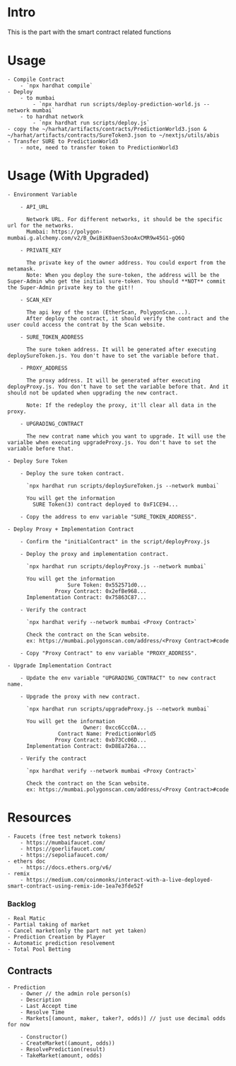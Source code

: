 # Intro
This is the part with the smart contract related functions

# Usage
    - Compile Contract
        - `npx hardhat compile`
    - Deploy
        - to mumbai
            - `npx hardhat run scripts/deploy-prediction-world.js --network mumbai`
        - to hardhat network
            - `npx hardhat run scripts/deploy.js`
    - copy the ~/harhat/artifacts/contracts/PredictionWorld3.json & ~/harhat/artifacts/contracts/SureToken3.json to ~/nextjs/utils/abis
    - Transfer SURE to PredictionWorld3
        - note, need to transfer token to PredictionWorld3

# Usage (With Upgraded)

    - Environment Variable
    
        - API_URL
        
          Network URL. For different networks, it should be the specific url for the networks.
          Mumbai: https://polygon-mumbai.g.alchemy.com/v2/B_OwiBiK0aenS3ooAxCMR9w45G1-gQ6Q
          
        - PRIVATE_KEY
        
          The private key of the owner address. You could export from the metamask.
          Note: When you deploy the sure-token, the address will be the Super-Admin who get the initial sure-token. You should **NOT** commit the Super-Admin private key to the git!!
          
        - SCAN_KEY
        
          The api key of the scan (EtherScan, PolygonScan...).
          After deploy the contract, it should verify the contract and the user could access the contrat by the Scan website.
          
        - SURE_TOKEN_ADDRESS
        
          The sure token address. It will be generated after executing deploySureToken.js. You don't have to set the variable before that.
          
        - PROXY_ADDRESS
        
          The proxy address. It will be generated after executing deployProxy.js. You don't have to set the variable before that. And it should not be updated when upgrading the new contract.
          
          Note: If the redeploy the proxy, it'll clear all data in the proxy.
          
        - UPGRADING_CONTRACT
        
          The new contrat name which you want to upgrade. It will use the varialbe when executing upgradeProxy.js. You don't have to set the variable before that.
          
    - Deploy Sure Token
    
        - Deploy the sure token contract.
        
          `npx hardhat run scripts/deploySureToken.js --network mumbai`
          
          You will get the information
            SURE Token(3) contract deployed to 0xF1CE94...
            
        - Copy the address to env variable "SURE_TOKEN_ADDRESS".
        
    - Deploy Proxy + Implementation Contract
    
        - Confirm the "initialContract" in the script/deployProxy.js
        
        - Deploy the proxy and implementation contract.
        
          `npx hardhat run scripts/deployProxy.js --network mumbai`
          
          You will get the information
                       Sure Token: 0x552571d0...
                   Proxy Contract: 0x2efBe968...
          Implementation Contract: 0x75863C87...
          
        - Verify the contract
        
          `npx hardhat verify --network mumbai <Proxy Contract>`
          
          Check the contract on the Scan website.
          ex: https://mumbai.polygonscan.com/address/<Proxy Contract>#code
          
        - Copy "Proxy Contract" to env variable "PROXY_ADDRESS".
        
    - Upgrade Implementation Contract
    
        - Update the env variable "UPGRADING_CONTRACT" to new contract name.
        
        - Upgrade the proxy with new contract.
        
          `npx hardhat run scripts/upgradeProxy.js --network mumbai`
          
          You will get the information
                            Owner: 0xcc6Ccc0A...
                    Contract Name: PredictionWorld5
                   Proxy Contract: 0xb73Cc06D...
          Implementation Contract: 0xD8Ea726a...
          
        - Verify the contract
        
          `npx hardhat verify --network mumbai <Proxy Contract>`
          
          Check the contract on the Scan website.
          ex: https://mumbai.polygonscan.com/address/<Proxy Contract>#code
        
# Resources
    - Faucets (free test network tokens)
        - https://mumbaifaucet.com/
        - https://goerlifaucet.com/
        - https://sepoliafaucet.com/
    - ethers doc
        - https://docs.ethers.org/v6/
    - remix
        - https://medium.com/coinmonks/interact-with-a-live-deployed-smart-contract-using-remix-ide-1ea7e3fde52f

### Backlog
    - Real Matic
    - Partial taking of market
    - Cancel market(only the part not yet taken)
    - Prediction Creation by Player
    - Automatic prediction resolvement
    - Total Pool Betting

## Contracts
    - Prediction
        - Owner // the admin role person(s)
        - Description
        - Last Accept time
        - Resolve Time
        - Markets[(amount, maker, taker?, odds)] // just use decimal odds for now

        - Constructor()
        - CreateMarket((amount, odds))
        - ResolvePrediction(result)
        - TakeMarket(amount, odds)
